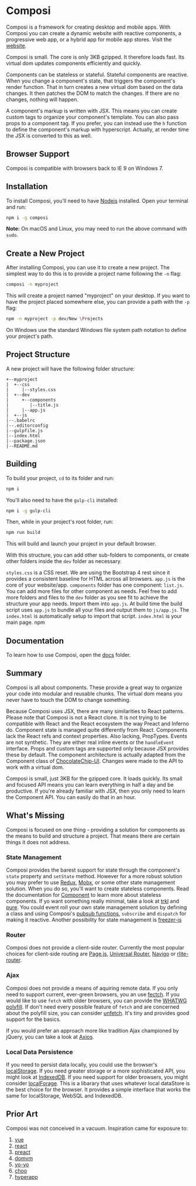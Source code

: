 Composi
========

Composi is a framework for creating desktop and mobile apps. With Composi you can create a dynamic website with reactive components, a progressive web app, or a hybrid app for mobile app stores. Visit the [website](https://composor.github.io).

Composi is small. The core is only 3KB gzipped. It therefore loads fast. Its virtual dom updates components efficiently and quickly. 

Components can be stateless or stateful. Stateful components are reactive. When you change a component's state, that triggers the component's render function. That in turn creates a new virtual dom based on the data changes. It then patches the DOM to match the changes. If there are no changes, nothing will happen.

A component's markup is written with JSX. This means you can create custom tags to organize your component's template. You can also pass props to a component tag. If you prefer, you can instead use the `h` function to define the component's markup with hyperscript. Actually, at render time the JSX is converted to this as well.

Browser Support
---------------

Composi is compatible with browsers back to IE 9 on Windows 7.

Installation
-------------

To install Composi, you'll need to have [Nodejs](https://nodejs.org/en/) installed. Open your terminal and run:

```sh
npm i -g composi
```

**Note:** On macOS and Linux, you may need to run the above command with `sudo`.

Create a New Project
--------------------
After installing Composi, you can use it to create a new project. The simplest way to do this is to provide a project name following the `-n` flag:

```sh
composi -n myproject
```
This will create a project named "myproject" on your desktop. If you want to have the project placed somewhere else, you can provide a path with the `-p` flag:

```sh
npm -n myproject -p dev/New \Projects
```
On Windows use the standard Windows file system path notation to define your project's path.

Project Structure
-----------------
A new project will have the following folder structure:
```
+--myproject
|  +--css
|     |--styles.css
|  +--dev
|     +--components
|        |--title.js
|     |--app.js
|  +--js
|--.babelrc
|--.editorconfig
|--gulpfile.js
|--index.html
|--package.json
|--README.md
```

Building
--------
To build your project, `cd` to its folder and run:

```sh
npm i
```

You'll also need to have the `gulp-cli` installed:

```sh
npm i -g gulp-cli
```

Then, while in your project's root folder, run:

```sh
npm run build
```

This will build and launch your project in your default browser.

With this structure, you can add other sub-folders to components, or create other folders inside the `dev` folder as necessary.

`styles.css` is a CSS reset. We are using the Bootstrap 4 rest since it provides a consistent baseline for HTML across all browsers. `app.js` is the core of your website/app. `components` folder has one component: `list.js`. You can add more files for other component as needs. Feel free to add more folders and files to the `dev` folder as you see fit to achieve the structure your app needs. Import them into `app.js`. At build time the build script uses `app.js` to bundle all your files and output them to `js/app.js`. The `index.html` is automatically setup to import that script. `index.html` is your main page. npm

Documentation
-------------
To learn how to use Composi, open the [docs](./docs/index.md) folder.

Summary
-------

Composi is all about components. These provide a great way to organize your code into modular and reusable chunks. The virtual dom means you never have to touch the DOM to change something.

Because Composi uses JSX, there are many similarities to React patterns. Please note that Composi is not a React clone. It is not trying to be compatible with React and the React ecosystem the way Preact and Inferno do. Component state is managed quite differently from React. Components lack the React refs and context properties. Also lacking, PropTypes. Events are not synthetic. They are either real inline events or the `handleEvent` interface. Props and custom tags are supported only because JSX provides these by default. The component architecture is actually adapted from the Component class of [ChocolateChip-UI](https://github.com/chocolatechip-ui/chocolatechipui). Changes were made to the API to work with a virtual dom.

Composi is small, just 3KB for the gzipped core. It loads quickly. Its small and focused API means you can learn everything in half a day and be productive. If you're already familiar with JSX, then you only need to learn the Component API. You can easily do that in an hour.

What's Missing
--------------
Composi is focused on one thing - providing a solution for components as the means to build and structure a project. That means there are certain things it does not address.

### State Management
Composi provides the barest support for state through the component's `state` property and `setState` method. However for a more robust solution you may prefer to use [Redux](http://redux.js.org), [Mobx](https://mobx.js.org), or some other state management solution. When you do so, you'll want to create stateless components. Read the documentation for [Component](./docs/components.md) to learn more about stateless components. If yo want something really minimal, take a look at [trkl](https://www.npmjs.com/package/trkl) and [pure](https://www.npmjs.com/package/purestate). You could event roll your own state management solution by defining a class and using Composi's [pubsub functions](./docs/pubsub.md), `subscribe` and `dispatch` for making it reactive. Another possibility for state management is [freezer-js](https://www.npmjs.com/package/freezer-js)

### Router
Composi does not provide a client-side router. Currently the most popular choices for client-side routing are [Page.js](https://www.npmjs.com/package/page.js), [Universal Router](https://www.npmjs.com/package/universal-router), [Navigo](https://www.npmjs.com/package/navigo) or [rlite-router](https://www.npmjs.com/package/rlite-router).

### Ajax
Composi does not provide a means of aquiring remote data. If you only need to support current, ever-green browsers, you an use [fectch](). If you would like to use `fetch` with older browsers, you can provide the [WHATWG polyfill](https://github.com/whatwg/fetch). If don't need every possible feature of `fetch` and are concerned about the polyfill size, you can consider [unfetch](https://www.npmjs.com/package/unfetch). It's tiny and provides good support for the basics.

If you would prefer an approach more like tradition Ajax championed by jQuery, you can take a look at [Axios](https://www.npmjs.com/package/axios).

### Local Data Persistence
If you need to persist data locally, you could use the browser's [localStorage](https://developer.mozilla.org/en-US/docs/Web/API/Window/localStorage). If you need greater storage or a more sophisticated API, you might look at [IndexedDB](https://developer.mozilla.org/en-US/docs/Web/API/IndexedDB_API). If you need support for older browsers, you might consider [localForage](https://www.npmjs.com/package/localforage). This is a libarary that uses whatever local dataStore is the best choice for the browser. It provides a simple interface that works the same for localStorage, WebSQL and IndexedDB.


Prior Art
---------

Composi was not conceived in a vacuum. Inspiration came for exposure to:

1. [vue](https://github.com/vuejs/vue)
2. [react](https://github.com/facebook/react)
3. [preact](https://github.com/developit/preact)
4. [domvm](https://github.com/leeoniya/domvm)
5. [yo-yo](https://github.com/maxogden/yo-yo)
6. [choo](https://github.com/choojs/choo)
7. [hyperapp](https://github.com/hyperapp/hyperapp)
